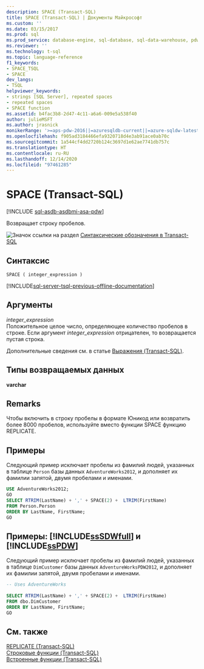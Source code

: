 ```yaml
---
description: SPACE (Transact-SQL)
title: SPACE (Transact-SQL) | Документы Майкрософт
ms.custom: ''
ms.date: 03/15/2017
ms.prod: sql
ms.prod_service: database-engine, sql-database, sql-data-warehouse, pdw
ms.reviewer: ''
ms.technology: t-sql
ms.topic: language-reference
f1_keywords:
- SPACE_TSQL
- SPACE
dev_langs:
- TSQL
helpviewer_keywords:
- strings [SQL Server], repeated spaces
- repeated spaces
- SPACE function
ms.assetid: b4fac3b8-2d47-4c11-a6a6-009e5a538f40
author: julieMSFT
ms.author: jrasnick
monikerRange: '>=aps-pdw-2016||=azuresqldb-current||=azure-sqldw-latest||>=sql-server-2016||>=sql-server-linux-2017||=azuresqldb-mi-current'
ms.openlocfilehash: f905ad3184466efa9320718d4e3ab91ace0ab70c
ms.sourcegitcommit: 1a544cf4dd2720b124c3697d1e62ae7741db757c
ms.translationtype: HT
ms.contentlocale: ru-RU
ms.lasthandoff: 12/14/2020
ms.locfileid: "97461285"
---
```

# <a name="space-transact-sql"></a>SPACE (Transact-SQL)
[!INCLUDE [sql-asdb-asdbmi-asa-pdw](../../includes/applies-to-version/sql-asdb-asdbmi-asa-pdw.md)]

  Возвращает строку пробелов.  
  
 ![Значок ссылки на раздел](../../database-engine/configure-windows/media/topic-link.gif "Значок ссылки на раздел") [Синтаксические обозначения в Transact-SQL](../../t-sql/language-elements/transact-sql-syntax-conventions-transact-sql.md)  
  
## <a name="syntax"></a>Синтаксис  
  
```syntaxsql
SPACE ( integer_expression )  
```  
  
[!INCLUDE[sql-server-tsql-previous-offline-documentation](../../includes/sql-server-tsql-previous-offline-documentation.md)]

## <a name="arguments"></a>Аргументы
 *integer_expression*  
 Положительное целое число, определяющее количество пробелов в строке. Если аргумент *integer_expression* отрицателен, то возвращается пустая строка.  
  
 Дополнительные сведения см. в статье [Выражения (Transact-SQL)](../../t-sql/language-elements/expressions-transact-sql.md).  
  
## <a name="return-types"></a>Типы возвращаемых данных  
 **varchar**  
  
## <a name="remarks"></a>Remarks  
 Чтобы включить в строку пробелы в формате Юникод или возвратить более 8000 пробелов, используйте вместо функции SPACE функцию REPLICATE.  
  
## <a name="examples"></a>Примеры  
 Следующий пример исключает пробелы из фамилий людей, указанных в таблице `Person` базы данных `AdventureWorks2012`, и дополняет их фамилии запятой, двумя пробелами и именами.  
  
```sql  
USE AdventureWorks2012;  
GO  
SELECT RTRIM(LastName) + ',' + SPACE(2) +  LTRIM(FirstName)  
FROM Person.Person  
ORDER BY LastName, FirstName;  
GO  
```  
  
## <a name="examples-sssdwfull-and-sspdw"></a>Примеры: [!INCLUDE[ssSDWfull](../../includes/sssdwfull-md.md)] и [!INCLUDE[ssPDW](../../includes/sspdw-md.md)]  
 Следующий пример исключает пробелы из фамилий людей, указанных в таблице `DimCustomer` базы данных `AdventureWorksPDW2012`, и дополняет их фамилии запятой, двумя пробелами и именами.  
  
```sql  
-- Uses AdventureWorks  
  
SELECT RTRIM(LastName) + ',' + SPACE(2) +  LTRIM(FirstName)  
FROM dbo.DimCustomer  
ORDER BY LastName, FirstName;  
GO  
```  
  
## <a name="see-also"></a>См. также  
 [REPLICATE (Transact-SQL)](../../t-sql/functions/replicate-transact-sql.md)   
 [Строковые функции (Transact-SQL)](../../t-sql/functions/string-functions-transact-sql.md)   
 [Встроенные функции (Transact-SQL)](~/t-sql/functions/functions.md)  
  
  


